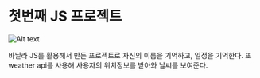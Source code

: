 # 첫번째 JS 프로젝트
![Alt text](screenshot.png)

바닐라 JS를 활용해서 만든 프로젝트로
자신의 이름을 기억하고, 일정을 기억한다.
또 weather api를 사용해 사용자의 위치정보를 받아와 날씨를 보여준다.
